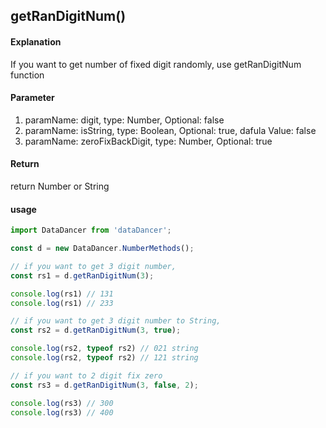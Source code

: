 ## getRanDigitNum()

#### Explanation

If you want to get number of fixed digit randomly, use getRanDigitNum function

#### Parameter

1. paramName: digit, type: Number, Optional: false
2. paramName: isString, type: Boolean, Optional: true, dafula Value: false
3. paramName: zeroFixBackDigit, type: Number, Optional: true

#### Return

return Number or String

#### usage

```js
import DataDancer from 'dataDancer';

const d = new DataDancer.NumberMethods();

// if you want to get 3 digit number,
const rs1 = d.getRanDigitNum(3);

console.log(rs1) // 131
console.log(rs1) // 233

// if you want to get 3 digit number to String,
const rs2 = d.getRanDigitNum(3, true);

console.log(rs2, typeof rs2) // 021 string
console.log(rs2, typeof rs2) // 121 string

// if you want to 2 digit fix zero 
const rs3 = d.getRanDigitNum(3, false, 2);

console.log(rs3) // 300
console.log(rs3) // 400
```
